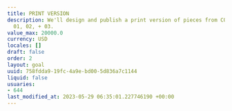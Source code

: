 ```yaml
---
title: PRINT VERSION
description: We'll design and publish a print version of pieces from COMPOST Issue
  01, 02, + 03.
value_max: 20000.0
currency: USD
locales: []
draft: false
order: 2
layout: goal
uuid: 758fdda9-19fc-4a9e-bd00-5d836a7c1144
liquid: false
usuaries:
- 644
last_modified_at: 2023-05-29 06:35:01.227746190 +00:00
---
```


